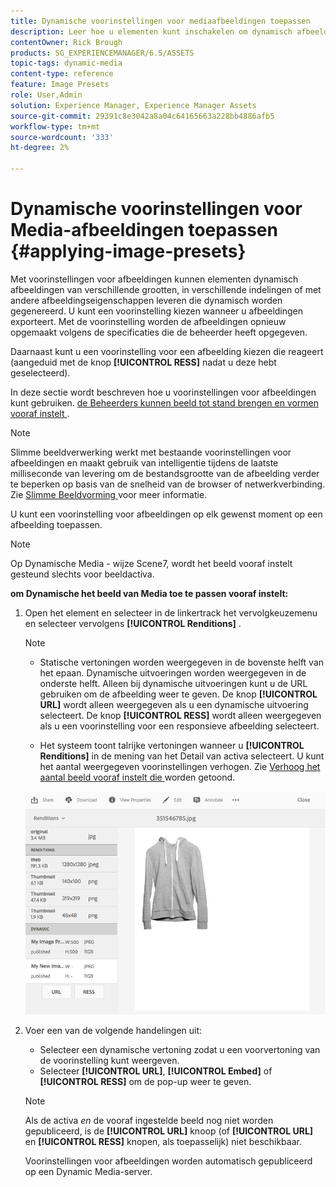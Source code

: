 ```yaml
---
title: Dynamische voorinstellingen voor mediaafbeeldingen toepassen
description: Leer hoe u elementen kunt inschakelen om dynamisch afbeeldingen van verschillende formaten, in verschillende indelingen of met andere afbeeldingseigenschappen te leveren die dynamisch worden gegenereerd.
contentOwner: Rick Brough
products: SG_EXPERIENCEMANAGER/6.5/ASSETS
topic-tags: dynamic-media
content-type: reference
feature: Image Presets
role: User,Admin
solution: Experience Manager, Experience Manager Assets
source-git-commit: 29391c8e3042a8a04c64165663a228bb4886afb5
workflow-type: tm+mt
source-wordcount: '333'
ht-degree: 2%

---
```


# Dynamische voorinstellingen voor Media-afbeeldingen toepassen {#applying-image-presets}

Met voorinstellingen voor afbeeldingen kunnen elementen dynamisch afbeeldingen van verschillende grootten, in verschillende indelingen of met andere afbeeldingseigenschappen leveren die dynamisch worden gegenereerd. U kunt een voorinstelling kiezen wanneer u afbeeldingen exporteert. Met de voorinstelling worden de afbeeldingen opnieuw opgemaakt volgens de specificaties die de beheerder heeft opgegeven.

Daarnaast kunt u een voorinstelling voor een afbeelding kiezen die reageert (aangeduid met de knop **[!UICONTROL RESS]** nadat u deze hebt geselecteerd).

In deze sectie wordt beschreven hoe u voorinstellingen voor afbeeldingen kunt gebruiken. [ de Beheerders kunnen beeld tot stand brengen en vormen vooraf instelt ](managing-image-presets.md).

>[!NOTE]
>
>Slimme beeldverwerking werkt met bestaande voorinstellingen voor afbeeldingen en maakt gebruik van intelligentie tijdens de laatste milliseconde van levering om de bestandsgrootte van de afbeelding verder te beperken op basis van de snelheid van de browser of netwerkverbinding. Zie [ Slimme Beeldvorming ](imaging-faq.md) voor meer informatie.

U kunt een voorinstelling voor afbeeldingen op elk gewenst moment op een afbeelding toepassen.

>[!NOTE]
>
>Op Dynamische Media - wijze Scene7, wordt het beeld vooraf instelt gesteund slechts voor beeldactiva.

**om Dynamische het beeld van Media toe te passen vooraf instelt:**

1. Open het element en selecteer in de linkertrack het vervolgkeuzemenu en selecteer vervolgens **[!UICONTROL Renditions]** .

   >[!NOTE]
   >
   >* Statische vertoningen worden weergegeven in de bovenste helft van het epaan. Dynamische uitvoeringen worden weergegeven in de onderste helft. Alleen bij dynamische uitvoeringen kunt u de URL gebruiken om de afbeelding weer te geven. De knop **[!UICONTROL URL]** wordt alleen weergegeven als u een dynamische uitvoering selecteert. De knop **[!UICONTROL RESS]** wordt alleen weergegeven als u een voorinstelling voor een responsieve afbeelding selecteert.
   >
   >* Het systeem toont talrijke vertoningen wanneer u **[!UICONTROL Renditions]** in de mening van het Detail van activa selecteert. U kunt het aantal weergegeven voorinstellingen verhogen. Zie [ Verhoog het aantal beeld vooraf instelt die ](managing-image-presets.md#increasing-or-decreasing-the-number-of-image-presets-that-display) worden getoond.

   ![ chlimage_1-208 ](assets/chlimage_1-208.png)

1. Voer een van de volgende handelingen uit:

   * Selecteer een dynamische vertoning zodat u een voorvertoning van de voorinstelling kunt weergeven.
   * Selecteer **[!UICONTROL URL]**, **[!UICONTROL Embed]** of **[!UICONTROL RESS]** om de pop-up weer te geven.

   >[!NOTE]
   >
   >Als de activa *en* de vooraf ingestelde beeld nog niet worden gepubliceerd, is de **[!UICONTROL URL]** knoop (of **[!UICONTROL URL]** en **[!UICONTROL RESS]** knopen, als toepasselijk) niet beschikbaar.
   >
   >Voorinstellingen voor afbeeldingen worden automatisch gepubliceerd op een Dynamic Media-server.
